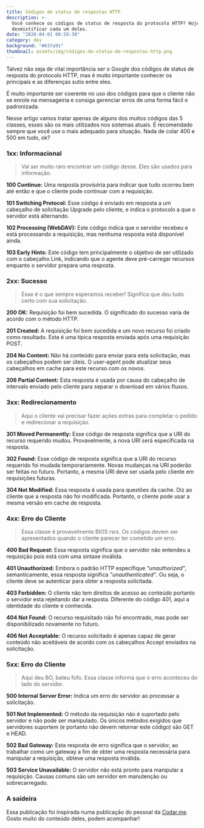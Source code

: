 ```yaml
---
title: Códigos de status de respostas HTTP
description: >-
  Você conhece os códigos de status de resposta do protocolo HTTP? Hoje vamos
  desmistificar cada um deles.
date: "2020-04-01 08:58:30"
category: dev
background: "#637a91"
thumbnail: assets/img/códigos-de-status-de-respostas-http.png
---
```


Talvez não seja de vital importância ser o Google dos códigos de status de resposta do protocolo HTTP, mas é muito importante conhecer os principais e as diferenças sutis entre eles.

É muito importante ser coerente no uso dos códigos para que o cliente não se enrole na mensageiria e consiga gerenciar erros de uma forma fácil e padronizada.

Nesse artigo vamos tratar apenas de alguns dos muitos códigos das 5 classes, esses são os mais utilizados nos sistemas atuais. É recomendado sempre que você use o mais adequado para situação. Nada de colar 400 e 500 em tudo, ok?

### 1xx: Informacional

> Vai ser muito raro encontrar um código desse. Eles são usados para informação.

**100 Continue:** Uma resposta provisória para indicar que tudo ocorreu bem até então e que o cliente pode continuar com a requisição.

**101 Switching Protocol:** Esse código é enviado em resposta a um cabeçalho de solicitação Upgrade pelo cliente, e indica o protocolo a que o servidor está alternando.

**102 Processing (WebDAV):** Este código indica que o servidor recebeu e está processando a requisição, mas nenhuma resposta está disponível ainda.

**103 Early Hints:** Este código tem principalmente o objetivo de ser utilizado com o cabeçalho Link, indicando que o agente deve pré-carregar recursos enquanto o servidor prepara uma resposta.

### 2xx: Sucesso

> Esse é o que sempre esperamos receber! Significa que deu tudo certo com sua solicitação.

**200 OK:** Requisição foi bem sucedida. O significado do sucesso varia de acordo com o método HTTP.

**201 Created:** A requisição foi bem sucedida e um novo recurso foi criado como resultado. Esta é uma típica resposta enviada após uma requisição POST.

**204 No Content:** Não há conteúdo para enviar para esta solicitação, mas os cabeçalhos podem ser úteis. O user-agent pode atualizar seus cabeçalhos em cache para este recurso com os novos.

**206 Partial Content:** Esta resposta é usada por causa do cabeçalho de intervalo enviado pelo cliente para separar o download em vários fluxos.

### 3xx: Redirecionamento

> Aqui o cliente vai precisar fazer ações extras para completar o pedido e redirecionar a requisição.

**301 Moved Permanently:** Esse código de resposta significa que a URI do recurso requerido mudou. Provavelmente, a nova URI será especificada na resposta.

**302 Found:** Esse código de resposta significa que a URI do recurso requerido foi mudada temporariamente. Novas mudanças na URI poderão ser feitas no futuro. Portanto, a mesma URI deve ser usada pelo cliente em requisições futuras.

**304 Not Modified:** Essa resposta é usada para questões da cache. Diz ao cliente que a resposta não foi modificada. Portanto, o cliente pode usar a mesma versão em cache de resposta.

### 4xx: Erro do Cliente

> Essa classe é provavelmente BIOS rsrs. Os códigos devem ser apresentados quando o cliente parecer ter cometido um erro.

**400 Bad Request:** Essa resposta significa que o servidor não entendeu a requisição pois está com uma sintaxe inválida.

**401 Unauthorized:** Embora o padrão HTTP especifique _"unauthorized"_, semanticamente, essa resposta significa _"unauthenticated"_. Ou seja, o cliente deve se autenticar para obter a resposta solicitada.

**403 Forbidden:** O cliente não tem direitos de acesso ao conteúdo portanto o servidor esta rejeitando dar a resposta. Diferente do código 401, aqui a identidade do cliente é conhecida.

**404 Not Found:** O recurso requisitado não foi encontrado, mas pode ser disponibilizado novamente no futuro.

**406 Not Acceptable:** O recurso solicitado é apenas capaz de gerar conteúdo não aceitáveis de acordo com os cabeçalhos Accept enviados na solicitação.

### 5xx: Erro do Cliente

> Aqui deu BO, bateu fofo. Essa classe informa que o erro aconteceu do lado do servidor.

**500 Internal Server Error:** Indica um erro do servidor ao processar a solicitação.

**501 Not Implemented:** O método da requisição não é suportado pelo servidor e não pode ser manipulado. Os únicos métodos exigidos que servidores suportem (e portanto não devem retornar este código) são GET e HEAD.

**502 Bad Gateway:** Esta resposta de erro significa que o servidor, ao trabalhar como um gateway a fim de obter uma resposta necessária para manipular a requisição, obteve uma resposta inválida.

**503 Service Unavailable:** O servidor não está pronto para manipular a requisição. Causas comuns são um servidor em manutenção ou sobrecarregado.

### A saideira

Essa publicação foi inspirada numa publicação do pessoal da [Codar.me](https://codar.me/). Gosto muito do conteúdo deles, podem acompanhar!
